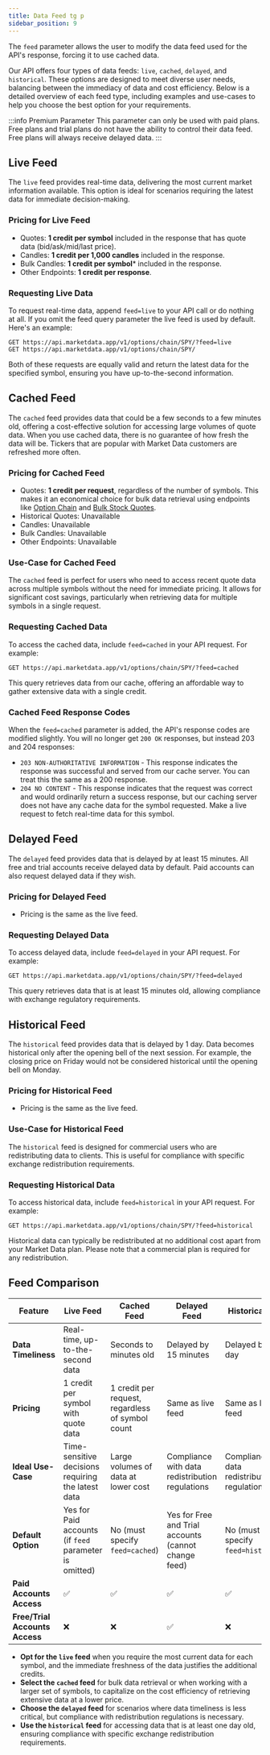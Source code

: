 ```yaml
---
title: Data Feed tg p
sidebar_position: 9
---
```


The `feed` parameter allows the user to modify the data feed used for the API's response, forcing it to use cached data.

Our API offers four types of data feeds: `live`, `cached`, `delayed`, and `historical`. These options are designed to meet diverse user needs, balancing between the immediacy of data and cost efficiency. Below is a detailed overview of each feed type, including examples and use-cases to help you choose the best option for your requirements.

:::info Premium Parameter
This parameter can only be used with paid plans. Free plans and trial plans do not have the ability to control their data feed. Free plans will always receive delayed data.
:::

## Live Feed

The `live` feed provides real-time data, delivering the most current market information available. This option is ideal for scenarios requiring the latest data for immediate decision-making.

### Pricing for Live Feed

- Quotes: **1 credit per symbol** included in the response that has quote data (bid/ask/mid/last price).
- Candles: **1 credit per 1,000 candles** included in the response.
- Bulk Candles: **1 credit per symbol*** included in the response.
- Other Endpoints: **1 credit per response**.

### Requesting Live Data

To request real-time data, append `feed=live` to your API call or do nothing at all. If you omit the feed query parameter the live feed is used by default. Here's an example:

```http
GET https://api.marketdata.app/v1/options/chain/SPY/?feed=live
GET https://api.marketdata.app/v1/options/chain/SPY/
```

Both of these requests are equally valid and return the latest data for the specified symbol, ensuring you have up-to-the-second information.

## Cached Feed

The `cached` feed provides data that could be a few seconds to a few minutes old, offering a cost-effective solution for accessing large volumes of quote data. When you use cached data, there is no guarantee of how fresh the data will be. Tickers that are popular with Market Data customers are refreshed more often.

### Pricing for Cached Feed

- Quotes: **1 credit per request**, regardless of the number of symbols. This makes it an economical choice for bulk data retrieval using endpoints like [Option Chain](/api/options/chain) and [Bulk Stock Quotes](/api/stocks/bulkquotes).
- Historical Quotes: Unavailable
- Candles: Unavailable
- Bulk Candles: Unavailable
- Other Endpoints: Unavailable

### Use-Case for Cached Feed

The `cached` feed is perfect for users who need to access recent quote data across multiple symbols without the need for immediate pricing. It allows for significant cost savings, particularly when retrieving data for multiple symbols in a single request.

### Requesting Cached Data

To access the cached data, include `feed=cached` in your API request. For example:

```http
GET https://api.marketdata.app/v1/options/chain/SPY/?feed=cached
```

This query retrieves data from our cache, offering an affordable way to gather extensive data with a single credit.

### Cached Feed Response Codes

When the `feed=cached` parameter is added, the API's response codes are modified slightly. You will no longer get `200 OK` responses, but instead 203 and 204 responses:

- `203 NON-AUTHORITATIVE INFORMATION` - This response indicates the response was successful and served from our cache server. You can treat this the same as a 200 response.
- `204 NO CONTENT` - This response indicates that the request was correct and would ordinarily return a success response, but our caching server does not have any cache data for the symbol requested. Make a live request to fetch real-time data for this symbol.

## Delayed Feed

The `delayed` feed provides data that is delayed by at least 15 minutes. All free and trial accounts receive delayed data by default. Paid accounts can also request delayed data if they wish.

### Pricing for Delayed Feed

- Pricing is the same as the live feed.

### Requesting Delayed Data

To access delayed data, include `feed=delayed` in your API request. For example:

```http
GET https://api.marketdata.app/v1/options/chain/SPY/?feed=delayed
```

This query retrieves data that is at least 15 minutes old, allowing compliance with exchange regulatory requirements.

## Historical Feed

The `historical` feed provides data that is delayed by 1 day. Data becomes historical only after the opening bell of the next session. For example, the closing price on Friday would not be considered historical until the opening bell on Monday.

### Pricing for Historical Feed

- Pricing is the same as the live feed.

### Use-Case for Historical Feed

The `historical` feed is designed for commercial users who are redistributing data to clients. This is useful for compliance with specific exchange redistribution requirements.

### Requesting Historical Data

To access historical data, include `feed=historical` in your API request. For example:

```http
GET https://api.marketdata.app/v1/options/chain/SPY/?feed=historical
```

Historical data can typically be redistributed at no additional cost apart from your Market Data plan. Please note that a commercial plan is required for any redistribution.

## Feed Comparison

| Feature                  | Live Feed                       | Cached Feed                    | Delayed Feed                   | Historical Feed               |
|--------------------------|---------------------------------|--------------------------------|--------------------------------|-------------------------------|
| **Data Timeliness**      | Real-time, up-to-the-second data | Seconds to minutes old | Delayed by 15 minutes     | Delayed by 1 day         |
| **Pricing**              | 1 credit per symbol with quote data | 1 credit per request, regardless of symbol count | Same as live feed              | Same as live feed             |
| **Ideal Use-Case**       | Time-sensitive decisions requiring the latest data | Large volumes of data at lower cost | Compliance with data redistribution regulations | Compliance with data redistribution regulations |
| **Default Option**       | Yes for Paid accounts (if `feed` parameter is omitted) | No (must specify `feed=cached`) | Yes for Free and Trial accounts (cannot change feed) | No (must specify `feed=historical`) |
| **Paid Accounts Access** | ✅ | ✅ | ✅ | ✅ |
| **Free/Trial Accounts Access** | ❌ | ❌ | ✅ | ❌ |

- **Opt for the `live` feed** when you require the most current data for each symbol, and the immediate freshness of the data justifies the additional credits.
- **Select the `cached` feed** for bulk data retrieval or when working with a larger set of symbols, to capitalize on the cost efficiency of retrieving extensive data at a lower price.
- **Choose the `delayed` feed** for scenarios where data timeliness is less critical, but compliance with redistribution regulations is necessary.
- **Use the `historical` feed** for accessing data that is at least one day old, ensuring compliance with specific exchange redistribution requirements.